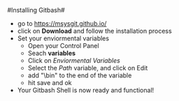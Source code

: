 #Installing Gitbash#

- go to https://msysgit.github.io/
- click on **Download** and follow the installation process
- Set your enviormental variables
     - Open your Control Panel
     - Seach **variables**
     - Click on *Enviormental Variables*
     - Select the *Path* variable, and click on Edit
     - add "\bin" to the end of the variable
     - hit save and ok
- Your Gitbash Shell is now ready and functional!
